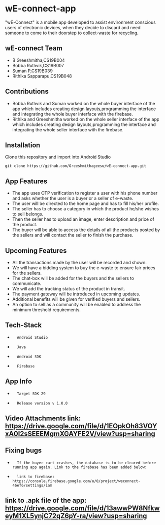 # wE-connect-app
"wE-Connect" is a mobile app developed to assist environment conscious users of electronic devices, when they decide to discard and need someone to come to their doorstep to collect-waste for recycling.

## wE-connect Team
* B Greeshmitha,CS19B004
* Bobba Ruthvik,CS19B007
* Suman P,CS19B039
* Rithika Sapparapu,CS19B048

## Contributions
* Bobba Ruthvik and Suman worked on the whole buyer interface of the app which includes creating design layouts,programming the interface and integrating the whole buyer interface with the firebase.
* Rithika and Greeshmitha worked on the whole seller interface of the app which includes creating design layouts,programming the interface and integrating the whole seller interface with the firebase.


## Installation

Clone this repository and import into Android Studio

    git clone https://github.com/Greeshmithageesu/wE-connect-app.git

## App Features

*	The app uses OTP verification to register a user with his phone number and asks whether the user is a buyer or a seller of e-waste.
*	The user will be directed to the home page and has to fill his/her profile.
*	The seller has to choose a category in which the product he/she wishes to sell belongs.
*	Then the seller has to upload an image, enter description and price of the product.
*	The buyer will be able to access the details of all the products posted by the sellers and will contact the seller to finish the purchase.

## Upcoming Features

*    All the transactions made by the user will be recorded and shown.
*    We will have a bidding system to buy the e-waste to ensure fair prices for the sellers.
*    The chat-box will be added for the buyers and the sellers to communicate.
*    We will add the tracking status of the product in transit.
*    The payment gateway will be introduced in upcoming updates.
*    Additional benefits will be given for verified buyers and sellers.
*    An option to sell as a community will be enabled to address the minimum threshold requirements.




## Tech-Stack
*       Android Studio
*       Java
*       Android SDK
*       Firebase

## App Info
*       Target SDK 29
*       Release version v 1.0.0

## Video Attachments link: https://drive.google.com/file/d/1EOpkOh83VOYxA0I2sSEEEMgmXGAYFE2V/view?usp=sharing

## Fixing bugs
*       If the buyer cart crashes, the database is to be cleared before running app again. Link to the firebase has been added below:
*       link to firebase: https://console.firebase.google.com/u/0/project/weconnect-46ef6/settings/iam

## link to .apk file of the app: https://drive.google.com/file/d/13awwPW8NfkweyM1XL5ynjC72qZ6pY-ra/view?usp=sharing
